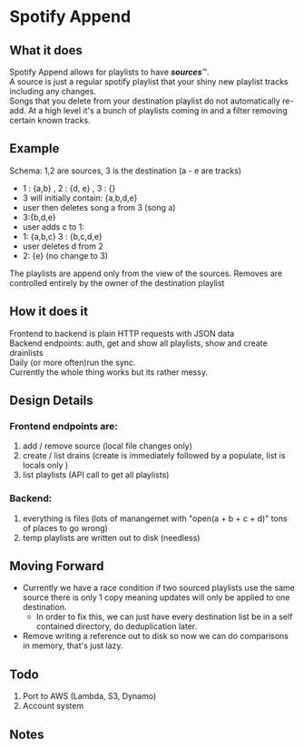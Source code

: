 # Spotify Append

## What it does
Spotify Append allows for playlists to have ***sources***™.  
A source is just a regular spotify playlist that your shiny new playlist tracks including any changes.     
Songs that you delete from your destination playlist do not automatically re-add. At a high level it's a bunch of playlists coming in and a filter removing certain known tracks.

## Example
Schema: 1,2 are sources, 3 is the destination (a - e are tracks)  
- 1 : {a,b} , 2 : {d, e} , 3 : {}  
- 3 will initially contain: {a,b,d,e} 
- user then deletes song a from 3 (song a)  
- 3:{b,d,e}  
- user adds c to 1:
- 1: {a,b,c} 3 : {b,c,d,e}
- user deletes d from 2
- 2: {e} (no change to 3)

The playlists are append only from the view of the sources. Removes are controlled entirely by the owner of the destination playlist

## How it does it
Frontend to backend is plain HTTP requests with JSON data  
Backend endpoints: auth, get and show all playlists, show and create drainlists  
Daily (or more often)run the sync.  
Currently the whole thing works but its rather messy. 

## Design Details
### Frontend endpoints are: 
1. add / remove source (local file changes only)
2. create / list drains (create is immediately followed by a populate, list is locals only )
3. list playlists (API call to get all playlists)  

### Backend:
1. everything is files (lots of manangemet with "open(a + b + c + d)" tons of places to go wrong)
2. temp playlists are written out to disk (needless)

## Moving Forward
- Currently we have a race condition if two sourced playlists use the same source there is only 1 copy meaning updates will only be applied to one destination.
    - In order to fix this, we can just have every destination list be in a self contained directory, do deduplication later. 
- Remove writing a reference out to disk so now we can do comparisons in memory, that's just lazy.
## Todo
1. Port to AWS (Lambda, S3, Dynamo)  
2. Account system
## Notes

 
